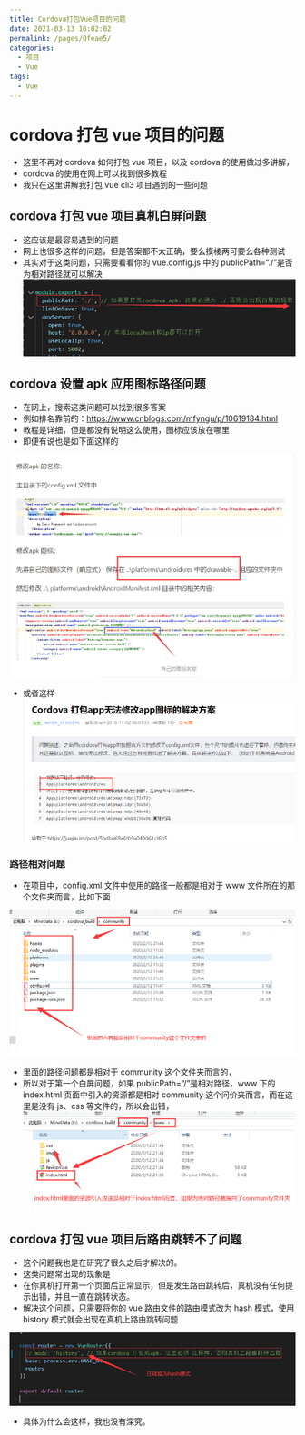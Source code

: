 ```yaml
---
title: Cordova打包Vue项目的问题
date: 2021-03-13 16:02:02
permalink: /pages/0feae5/
categories:
  - 项目
  - Vue
tags:
  - Vue
---
```


# cordova 打包 vue 项目的问题

- 这里不再对 cordova 如何打包 vue 项目，以及 cordova 的使用做过多讲解，
- cordova 的使用在网上可以找到很多教程
- 我只在这里讲解我打包 vue cli3 项目遇到的一些问题

<!-- more -->

## cordova 打包 vue 项目真机白屏问题

- 这应该是最容易遇到的问题
- 网上也很多这样的问题，但是答案都不太正确，要么摸棱两可要么各种测试
- 其实对于这类问题，只需要看看你的 vue.config.js 中的 publicPath=“./”是否为相对路径就可以解决
  <img src="https://raw.githubusercontent.com/coderlyu/au-blog/master/docs/.vuepress/public/images/blogs/cordova-1.png" alt="图片">

## cordova 设置 apk 应用图标路径问题

- 在网上，搜索这类问题可以找到很多答案
- 例如排名靠前的：https://www.cnblogs.com/mfyngu/p/10619184.html
- 教程是详细，但是都没有说明这么使用，图标应该放在哪里
- 即便有说也是如下面这样的

<img src="https://raw.githubusercontent.com/coderlyu/au-blog/master/docs/.vuepress/public/images/blogs/cordova-2.png" alt="图片">

- 或者这样
  <img src="https://raw.githubusercontent.com/coderlyu/au-blog/master/docs/.vuepress/public/images/blogs/cordova-3.png" alt="图片">

### 路径相对问题

- 在项目中，config.xml 文件中使用的路径一般都是相对于 www 文件所在的那个文件夹而言，比如下面

<img src="https://raw.githubusercontent.com/coderlyu/au-blog/master/docs/.vuepress/public/images/blogs/cordova-4.png" alt="图片">

- 里面的路径问题都是相对于 community 这个文件夹而言的，
- 所以对于第一个白屏问题，如果 publicPath=“/”是相对路径，www 下的 index.html 页面中引入的资源都是相对 community 这个问价夹而言，而在这里是没有 js、css 等文件的，所以会出错，
  <img src="https://raw.githubusercontent.com/coderlyu/au-blog/master/docs/.vuepress/public/images/blogs/cordova-5.png" alt="图片">

## cordova 打包 vue 项目后路由跳转不了问题

- 这个问题我也是在研究了很久之后才解决的。
- 这类问题常出现的现象是
- 在你真机打开第一个页面后正常显示，但是发生路由跳转后，真机没有任何提示出错，并且一直在跳转状态。
- 解决这个问题，只需要将你的 vue 路由文件的路由模式改为 hash 模式，使用 history 模式就会出现在真机上路由跳转问题

<img src="https://raw.githubusercontent.com/coderlyu/au-blog/master/docs/.vuepress/public/images/blogs/cordova-6.png" alt="图片">

- 具体为什么会这样，我也没有深究。
